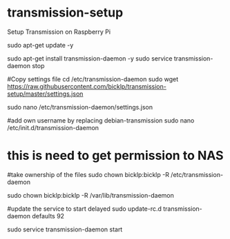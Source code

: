 # transmission-setup
Setup Transmission on Raspberry Pi

sudo apt-get update -y

sudo apt-get install transmission-daemon -y
sudo service transmission-daemon stop

#Copy settings file
cd /etc/transmission-daemon
sudo wget https://raw.githubusercontent.com/bicklp/transmission-setup/master/settings.json

sudo nano /etc/transmission-daemon/settings.json

#add own username by replacing debian-transmission
sudo nano /etc/init.d/transmission-daemon
# this is need to get permission to NAS

#take ownership of the files
sudo chown bicklp:bicklp -R /etc/transmission-daemon

sudo chown bicklp:bicklp -R /var/lib/transmission-daemon

#update the service to start delayed
sudo update-rc.d transmission-daemon defaults 92

sudo service transmission-daemon start
